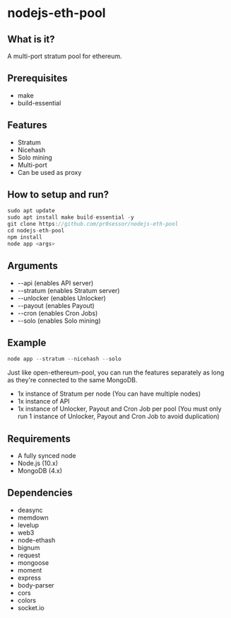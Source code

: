 # nodejs-eth-pool

## What is it?

A multi-port stratum pool for ethereum.

## Prerequisites

* make
* build-essential

## Features

* Stratum
* Nicehash
* Solo mining
* Multi-port
* Can be used as proxy

## How to setup and run?

```javascript
sudo apt update
sudo apt install make build-essential -y
git clone https://github.com/pr0sessor/nodejs-eth-pool
cd nodejs-eth-pool
npm install
node app <args>
```

## Arguments

* --api (enables API server)
* --stratum (enables Stratum server)
* --unlocker (enables Unlocker)
* --payout (enables Payout)
* --cron (enables Cron Jobs)
* --solo (enables Solo mining)

## Example

```javascript
node app --stratum --nicehash --solo
```
Just like open-ethereum-pool, you can run the features separately as long as they're connected to the same MongoDB.
* 1x instance of Stratum per node (You can have multiple nodes)
* 1x instance of API 
* 1x instance of Unlocker, Payout and Cron Job per pool (You must only run 1 instance of Unlocker, Payout and Cron Job to avoid duplication)

## Requirements

* A fully synced node
* Node.js (10.x)
* MongoDB (4.x)

## Dependencies

* deasync
* memdown
* levelup
* web3
* node-ethash
* bignum
* request
* mongoose
* moment
* express
* body-parser
* cors
* colors
* socket.io
